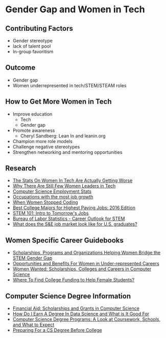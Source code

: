 # Gender Gap and Women in Tech

## Contributing Factors
- Gender stereotype
- lack of talent pool
- In-group favoritism

## Outcome
- Gender gap
- Women underrepresented in tech/STEM/STEAM roles

## How to Get More Women in Tech
- Improve education
    + Tech
    + Gender gap
- Promote awareness
    + Cheryl Sandberg: Lean In and leanin.org
- Champion more role models
- Challenge negative stereotypes
- Strengthen networking and mentoring opportunities

## Research
- [The Stats On Women In Tech Are Actually Getting Worse](http://www.huffingtonpost.com/2015/03/27/women-in-tech_n_6955940.html)
- [Why There Are Still Few Women Leaders in Tech](http://www.forbes.com/sites/elenakvochko/2016/01/04/women-executives-in-tech/#6e46040e4d16)
- [Computer Science Employment Stats](http://logos.cs.uic.edu/recruit/csstatistics.htm)
- [Occupations with the most job growth](http://www.bls.gov/emp/ep_table_104.htm)
- [When Women Stopped Coding](http://www.npr.org/sections/money/2014/10/21/357629765/when-women-stopped-coding)
- [Best College Majors for Highest Paying Jobs: 2016 Edition](https://www.geteducated.com/career-center/best-college-majors-highest-paying-jobs)
- [STEM 101: Intro to Tomorrow's Jobs](http://www.bls.gov/careeroutlook/2014/spring/art01.pdf)
- [Bureau of Labor Statistics - Career Outlook for STEM](http://www.bls.gov/careeroutlook/subject/stem.htm)
- [What does the S&E job market look like for U.S. graduates?](https://www.nsf.gov/nsb/sei/edTool/data/workforce-03.html)

## Women Specific Career Guidebooks
- [Scholarships, Programs and Organizations Helping Women Bridge the STEM Gender Gap](https://www.affordablecollegesonline.org/women-in-stem/)
- [Opportunities and Benefits For Women in Under-represented Careers](https://www.learnhowtobecome.org/underrepresented-careers-for-women/)
- [Women Wanted: Scholarships, Colleges and Careers in Computer Science](https://www.computerscienceonline.org/cs-programs-for-women/)
- [Where To Find College Funding to Help Female Students?](https://www.learnhowtobecome.org/college/financial-aid-for-women/)

## Computer Science Degree Information
- [Financial Aid: Scholarships and Grants in Computer Science](https://www.computerscienceonline.org/cs-scholarships/)
- [How Do I Earn A Degree In Data Science and What is It Good For](https://www.affordablecollegesonline.org/degrees/computer-science-programs/data-science/)
- [Computer Science Degree Programs: A Look at Coursework, Schools, and What to Expect](https://www.accreditedschoolsonline.org/computer-science-degree/)
- [Preparing For a CS Degree Before College](https://www.computerscienceonline.org/cs-programs-before-college/)
